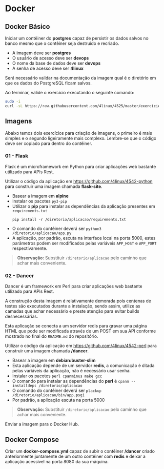 # Docker

## Docker Básico

Iniciar um contêiner do **postgres** capaz de persistir os dados salvos no banco mesmo que o contêiner seja destruído e recriado.

- A imagem deve ser **postgres**
- O usuário de acesso deve ser **devops**
- O nome da base de dados deve ser **devops**
- A senha de acesso deve ser **4linux**

Será necessário validar na documentação da imagem qual é o diretório em que os dados do PostgreSQL ficam salvos.

Ao terminar, valide o exercício executando o seguinte comando:

```bash
sudo -i
curl -sL https://raw.githubusercontent.com/4linux/4525/master/exercicios/07-docker/respostas/validador-01.sh | bash
```

## Imagens

Abaixo temos dois exercícios para criação de imagens, o primeiro é mais simples e o segundo ligeiramente mais complexo. Lembre-se que o código deve ser copiado para dentro do contêiner.

### 01 - Flask

Flask é um microframework em Python para criar aplicações web bastante utilizado para APIs Rest.

Utilizar o código da aplicação em https://github.com/4linux/4542-python para construir uma imagem chamada **flask-site**.

- Basear a imagem em **alpine**
- Instalar os pacotes `py3-pip`
- Utilizar o **pip** para instalar as dependências da aplicação presentes em `requirements.txt`
  ```
  pip install -r /diretorio/aplicacao/requirements.txt
  ```
- O comando do contêiner deverá ser `python3 /diretorio/aplicacao/app.py`
- A aplicação, por padrão, escuta na interface local na porta 5000, estes parâmetros podem ser modificados pelas variáveis `APP_HOST` e `APP_PORT` respectivamente.

> **Observação:** Substituir `/diretorio/aplicacao` pelo caminho que achar mais conveniente.

### 02 - Dancer

Dancer é um framework em Perl para criar aplicações web bastante utilizado para APIs Rest.

A construção desta imagem é relativamente demorada pois centenas de testes são executados durante a instalação, sendo assim, utilize as camadas que achar necessário e preste atenção para evitar builds desnecessárias.

Esta aplicação se conecta a um servidor redis para gravar uma página HTML que pode ser modificada através de um POST em sua API conforme mostrado no final do `README.md` do repositório.

Utilizar o código da aplicação em https://github.com/4linux/4542-perl para construir uma imagem chamada **<usuario>/dancer**.

- Basear a imagem em **debian:buster-slim**
- Esta aplicação depende de um servidor **redis**, a comunicação é ditada pelas variáveis da aplicação, não é necessário usar senha.
- Instalar os pacotes `perl cpanminus make gcc`
- O comando para instalar as dependências do **perl** é `cpanm --installdeps /diretorio/aplicacao`
- O comando do contêiner deverá ser `plackup /diretorio/aplicacao/bin/app.psgi`
- Por padrão, a aplicação escuta na porta 5000

> **Observação:** Substituir `/diretorio/aplicacao` pelo caminho que achar mais conveniente.

Enviar a imagem para o Docker Hub.

## Docker Compose

Criar um **docker-compose.yml** capaz de subir o contêiner **<usuario>/dancer** criado anteriormente juntamente de um outro contêiner com **redis** e deixar a aplicação acessível na porta 8080 da sua máquina.
